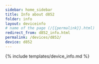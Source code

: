 ```yaml
---
sidebar: home_sidebar
title: Info about d852
folder: info
layout: deviceinfo
# name of the page (/{{permalink}}.html)
redirect_from: d852_info.html
permalink: /devices/d852/
device: d852
---
```

{% include templates/device_info.md %}
